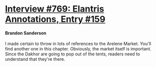 # [Interview #769: Elantris Annotations, Entry #159](https://www.theoryland.com/intvmain.php?i=769#159)

#### Brandon Sanderson

I made certain to throw in lots of references to the Arelene Market. You'll find another one in this chapter. Obviously, the market itself is important. Since the Dakhor are going to pop out of the tents, readers need to understand that they're there.

